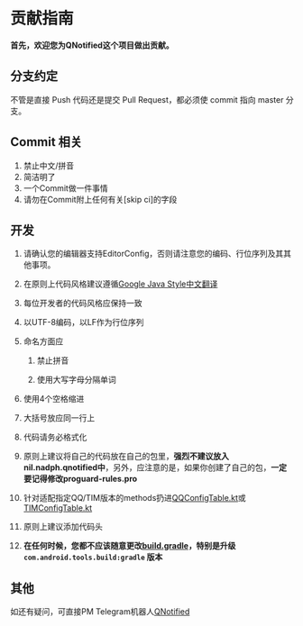 # 贡献指南

**首先，欢迎您为QNotified这个项目做出贡献。**

## 分支约定

不管是直接 Push 代码还是提交 Pull Request，都必须使 commit 指向 master 分支。

## Commit 相关

1. 禁止中文/拼音
2. 简洁明了
3. 一个Commit做一件事情
4. 请勿在Commit附上任何有关[skip ci]的字段

## 开发

1. 请确认您的编辑器支持EditorConfig，否则请注意您的编码、行位序列及其其他事项。

2. 在原则上代码风格建议遵循[Google Java Style](https://google.github.io/styleguide/javaguide.html)[中文翻译](https://github.com/fantasticmao/google-java-style-guide-zh_cn)

3. 每位开发者的代码风格应保持一致

4. 以UTF-8编码，以LF作为行位序列

5. 命名方面应
    1. 禁止拼音

    2. 使用大写字母分隔单词
6. 使用4个空格缩进

7. 大括号放应同一行上

8. 代码请务必格式化

9. 原则上建议将自己的代码放在自己的包里，**强烈不建议放入nil.nadph.qnotified中**，另外，应注意的是，如果你创建了自己的包，**一定要记得修改proguard-rules.pro**

10. 针对适配指定QQ/TIM版本的methods扔进[QQConfigTable.kt](app/src/main/java/me/singleneuron/qn_kernel/tlb/QQConfigTable.kt)或[TIMConfigTable.kt](app/src/main/java/me/singleneuron/qn_kernel/tlb/TIMConfigTable.kt)

11. 原则上建议添加代码头

12. **在任何时候，您都不应该随意更改[build.gradle](build.gradle)，特别是升级 `com.android.tools.build:gradle` 版本**

## 其他

如还有疑问，可直接PM Telegram机器人[QNotified](https://t.me/QNotified_bot)
